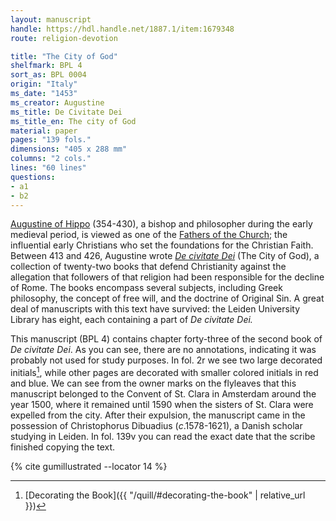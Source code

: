 ```yaml
---
layout: manuscript
handle: https://hdl.handle.net/1887.1/item:1679348
route: religion-devotion

title: "The City of God"
shelfmark: BPL 4
sort_as: BPL 0004
origin: "Italy"
ms_date: "1453"
ms_creator: Augustine
ms_title: De Civitate Dei 
ms_title_en: The city of God
material: paper
pages: "139 fols."
dimensions: "405 x 288 mm"
columns: "2 cols."
lines: "60 lines"
questions:
- a1
- b2
---
```


[Augustine of Hippo](https://en.wikipedia.org/wiki/Augustine_of_Hippo)
(354-430), a bishop and philosopher during the early medieval period, is
viewed as one of the [Fathers of the
Church](https://en.wikipedia.org/wiki/Church_Fathers); the influential
early Christians who set the foundations for the Christian Faith.
Between 413 and 426, Augustine wrote *[De civitate
Dei](https://en.wikipedia.org/wiki/The_City_of_God)* (The City of God),
a collection of twenty-two books that defend Christianity against the
allegation that followers of that religion had been responsible for the
decline of Rome. The books encompass several subjects, including Greek
philosophy, the concept of free will, and the doctrine of Original Sin.
A great deal of manuscripts with this text have survived: the Leiden
University Library has eight, each containing a part of *De civitate Dei.*

This manuscript (BPL 4) contains chapter forty-three of the second book
of *De civitate Dei*. As you can see, there are no annotations,
indicating it was probably not used for study purposes. In fol. <span data-fol="2r" class="fref">2r</span> we
see two large decorated initials[^1], while other pages are decorated with
smaller colored initials in red and blue. We can see from the owner
marks on the flyleaves that this manuscript belonged to the Convent of
St. Clara in Amsterdam around the year 1500, where it remained until
1590 when the sisters of St. Clara were expelled from the city. After
their expulsion, the manuscript came in the possession of Christophorus
Dibuadius (*c*.1578-1621), a Danish scholar studying in Leiden. In fol. <span data-fol="139v" class="fref">139v</span> you can read the exact date that the scribe finished copying the
text.

[^1]: [Decorating the Book]({{ "/quill/#decorating-the-book" | relative_url }})

{% cite gumillustrated --locator 14 %}